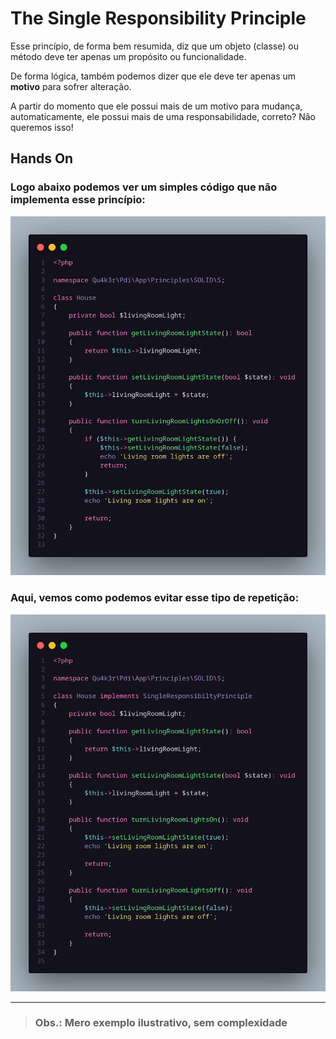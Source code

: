 # The Single Responsibility Principle

Esse princípio, de forma bem resumida, diz que um  objeto (classe) ou método deve ter apenas um propósito ou funcionalidade.

De forma lógica, também podemos dizer que ele deve ter apenas um **motivo** para sofrer alteração.

A partir do momento que ele possui mais de um motivo para mudança, automaticamente, ele possui mais de uma responsabilidade, correto?
Não queremos isso!


## Hands On
### Logo abaixo podemos ver um simples código que não implementa esse princípio:
![método que acende e apaga as luzes de uma sala de estar](src/App/Principles/SOLID/S/not-S.png "método que acende e apaga as luzes de uma sala de estar")

### Aqui, vemos como podemos evitar esse tipo de repetição:
![responsabilidades de acender e apagar luzes separadas](src/App/Principles/SOLID/S/S.png "responsabilidades de acender e apagar luzes separadas")

---

> ### Obs.: Mero exemplo ilustrativo, sem complexidade
